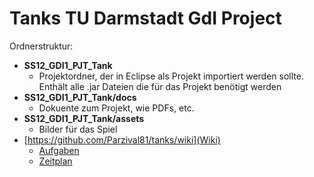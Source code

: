 # Tanks TU Darmstadt GdI Project

Ordnerstruktur:

* __SS12_GDI1_PJT_Tank__
	* Projektordner, der in Eclipse als Projekt importiert werden sollte.
Enthält alle .jar Dateien die für das Projekt benötigt werden
* __SS12_GDI1_PJT_Tank/docs__
	* Dokuente zum Projekt, wie PDFs, etc.
* __SS12_GDI1_PJT_Tank/assets__
	* Bilder für das Spiel
* [https://github.com/Parzival81/tanks/wiki](Wiki)
	* [Aufgaben](https://github.com/Parzival81/tanks/wiki/Aufgaben)
	* [Zeitplan](https://github.com/Parzival81/tanks/wiki/Zeitplan)
